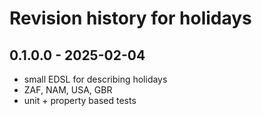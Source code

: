 # Revision history for holidays

## **0.1.0.0** - 2025-02-04
- small EDSL for describing holidays
- ZAF, NAM, USA, GBR
- unit + property based tests
